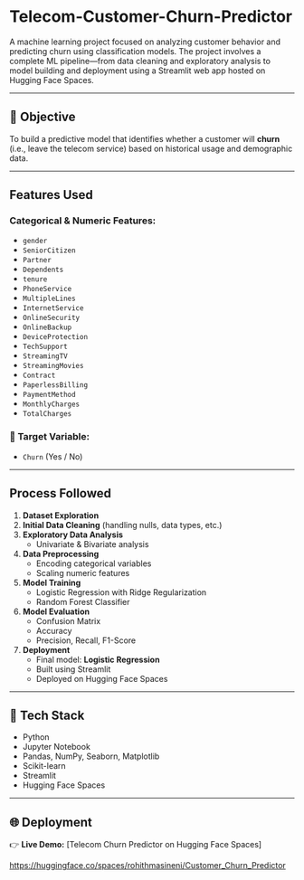 # Telecom-Customer-Churn-Predictor

A machine learning project focused on analyzing customer behavior and predicting churn using classification models. The project involves a complete ML pipeline—from data cleaning and exploratory analysis to model building and deployment using a Streamlit web app hosted on Hugging Face Spaces.

---

## 🎯 Objective

To build a predictive model that identifies whether a customer will **churn** (i.e., leave the telecom service) based on historical usage and demographic data.

---

## Features Used

### Categorical & Numeric Features:
- `gender`
- `SeniorCitizen`
- `Partner`
- `Dependents`
- `tenure`
- `PhoneService`
- `MultipleLines`
- `InternetService`
- `OnlineSecurity`
- `OnlineBackup`
- `DeviceProtection`
- `TechSupport`
- `StreamingTV`
- `StreamingMovies`
- `Contract`
- `PaperlessBilling`
- `PaymentMethod`
- `MonthlyCharges`
- `TotalCharges`

### 🎯 Target Variable:
- `Churn` (Yes / No)

---

## Process Followed

1. **Dataset Exploration**
2. **Initial Data Cleaning** (handling nulls, data types, etc.)
3. **Exploratory Data Analysis**
   - Univariate & Bivariate analysis
4. **Data Preprocessing**
   - Encoding categorical variables
   - Scaling numeric features
5. **Model Training**
   - Logistic Regression with Ridge Regularization
   - Random Forest Classifier
6. **Model Evaluation**
   - Confusion Matrix
   - Accuracy
   - Precision, Recall, F1-Score
7. **Deployment**
   - Final model: **Logistic Regression**
   - Built using Streamlit
   - Deployed on Hugging Face Spaces

---

## 🧰 Tech Stack

- Python
- Jupyter Notebook
- Pandas, NumPy, Seaborn, Matplotlib
- Scikit-learn
- Streamlit
- Hugging Face Spaces

---

## 🌐 Deployment

👉 **Live Demo:** [Telecom Churn Predictor on Hugging Face Spaces]

https://huggingface.co/spaces/rohithmasineni/Customer_Churn_Predictor
